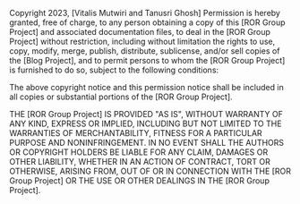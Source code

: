 Copyright 2023, [Vitalis Mutwiri and Tanusri Ghosh]
Permission is hereby granted, free of charge, to any person obtaining a copy of this [ROR Group Project] and associated documentation files, to deal in the [ROR Group Project] without restriction, including without limitation the rights to use, copy, modify, merge, publish, distribute, sublicense, and/or sell copies of the [Blog Project], and to permit persons to whom the [ROR Group Project] is furnished to do so, subject to the following conditions:

The above copyright notice and this permission notice shall be included in all copies or substantial portions of the [ROR Group Project].

THE [ROR Group Project] IS PROVIDED "AS IS", WITHOUT WARRANTY OF ANY KIND, EXPRESS OR IMPLIED, INCLUDING BUT NOT LIMITED TO THE WARRANTIES OF MERCHANTABILITY, FITNESS FOR A PARTICULAR PURPOSE AND NONINFRINGEMENT. IN NO EVENT SHALL THE AUTHORS OR COPYRIGHT HOLDERS BE LIABLE FOR ANY CLAIM, DAMAGES OR OTHER LIABILITY, WHETHER IN AN ACTION OF CONTRACT, TORT OR OTHERWISE, ARISING FROM, OUT OF OR IN CONNECTION WITH THE [ROR Group Project] OR THE USE OR OTHER DEALINGS IN THE [ROR Group Project].
